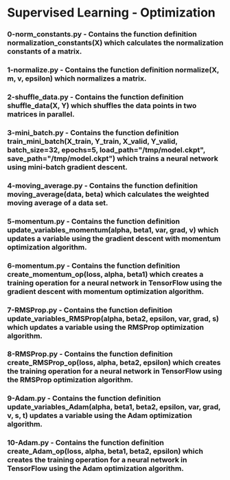 # Supervised Learning - Optimization

### 0-norm_constants.py - Contains the function definition normalization_constants(X) which calculates the normalization constants of a matrix.

### 1-normalize.py - Contains the function definition normalize(X, m, v, epsilon) which normalizes a matrix.

### 2-shuffle_data.py - Contains the function definition shuffle_data(X, Y) which shuffles the data points in two matrices in parallel.

### 3-mini_batch.py - Contains the function definition train_mini_batch(X_train, Y_train, X_valid, Y_valid, batch_size=32, epochs=5, load_path="/tmp/model.ckpt", save_path="/tmp/model.ckpt") which trains a neural network using mini-batch gradient descent.

### 4-moving_average.py - Contains the function definition moving_average(data, beta) which calculates the weighted moving average of a data set.

### 5-momentum.py - Contains the function definition update_variables_momentum(alpha, beta1, var, grad, v) which updates a variable using the gradient descent with momentum optimization algorithm.

### 6-momentum.py - Contains the function definition create_momentum_op(loss, alpha, beta1) which creates a training operation for a neural network in TensorFlow using the gradient descent with momentum optimization algorithm.

### 7-RMSProp.py - Contains the function definition update_variables_RMSProp(alpha, beta2, epsilon, var, grad, s) which updates a variable using the RMSProp optimization algorithm.

### 8-RMSProp.py - Contains the function definition create_RMSProp_op(loss, alpha, beta2, epsilon) which creates the training operation for a neural network in TensorFlow using the RMSProp optimization algorithm.

### 9-Adam.py - Contains the function definition update_variables_Adam(alpha, beta1, beta2, epsilon, var, grad, v, s, t) updates a variable using the Adam optimization algorithm.

### 10-Adam.py - Contains the function definition create_Adam_op(loss, alpha, beta1, beta2, epsilon) which creates the training operation for a neural network in TensorFlow using the Adam optimization algorithm.
